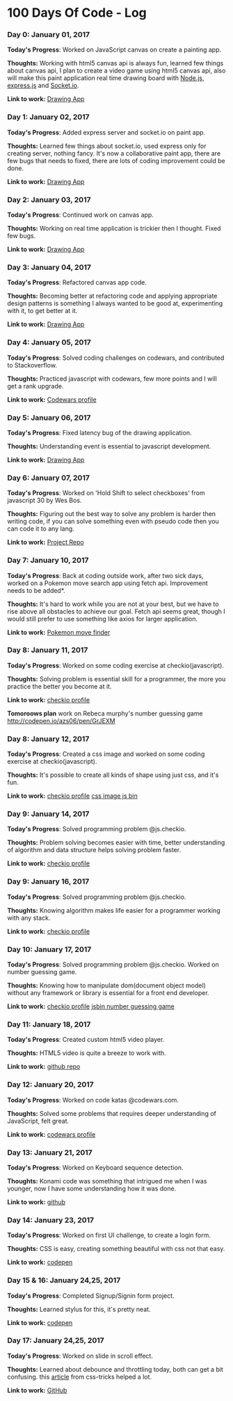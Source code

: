 # 100 Days Of Code - Log

### Day 0: January 01, 2017


**Today's Progress**: Worked on JavaScript canvas on create a painting app.

**Thoughts:** Working with html5 canvas api is always fun, learned few things about canvas api, I plan to create a video game using html5 canvas api, also will make this paint application real time drawing board with [Node.js](http://nodejs.org), [express.js](http://expressjs.com) and [Socket.io](http://socket.io).

**Link to work:** [Drawing App](https://github.com/azs06/JavaScript30)

### Day 1: January 02, 2017


**Today's Progress**: Added express server and socket.io on paint app.

**Thoughts:** Learned few things about socket.io, used express only for creating server, nothing fancy. It's now a collaborative paint app, there are few bugs that needs to fixed, there are lots of coding improvement could be done.

**Link to work:** [Drawing App](https://github.com/azs06/JavaScript30)

### Day 2: January 03, 2017


**Today's Progress**: Continued work on canvas app.

**Thoughts:** Working on real time application is trickier then I thought. Fixed few bugs.

**Link to work:** [Drawing App](https://github.com/azs06/JavaScript30)

### Day 3: January 04, 2017


**Today's Progress**: Refactored canvas app code.

**Thoughts:** Becoming better at refactoring code and applying appropriate design patterns is something I always wanted to be good at, experimenting with it, to get better at it.

**Link to work:** [Drawing App](https://github.com/azs06/JavaScript30)

### Day 4: January 05, 2017


**Today's Progress**: Solved coding challenges on codewars, and contributed to Stackoverflow.

**Thoughts:** Practiced javascript with codewars, few more points and I will get a rank upgrade.

**Link to work:** [Codewars profile](https://www.codewars.com/users/azs06)

### Day 5: January 06, 2017


**Today's Progress**: Fixed latency bug of the drawing application.

**Thoughts:** Understanding event is essential to javascript development.

**Link to work:** [Drawing App](https://github.com/azs06/JavaScript30/tree/master/08%20-%20Fun%20with%20HTML5%20Canavs)

### Day 6: January 07, 2017


**Today's Progress**: Worked on 'Hold Shift to select checkboxes' from javascript 30 by Wes Bos.

**Thoughts:** Figuring out the best way to solve any problem is harder then writing code, if you can solve something even with pseudo code then you can code it to any lang.

**Link to work:** [Project Repo](https://github.com/azs06/JavaScript30/tree/master/10%20-%20Hold%20Shift%20and%20Check%20Checkboxes)

### Day 7: January 10, 2017


**Today's Progress**: Back at coding outside work, after two sick days, worked on a Pokemon move search app using fetch api. Improvement needs to be added*.

**Thoughts:** It's hard to work while you are not at your best, but we have to rise above all obstacles to achieve our goal. Fetch api seems great, though I would still prefer to use something like axios for larger application.

**Link to work:** [Pokemon move finder](https://github.com/azs06/pokemon-move-finder)

### Day 8: January 11, 2017


**Today's Progress**: Worked on some coding exercise at checkio(javascript).

**Thoughts:** Solving problem is essential skill for a programmer, the more you practice the better you become at it.

**Link to work:** [checkio profile](https://js.checkio.org/user/azs06/)

**Tomoroows plan** work on Rebeca murphy's number guessing game
http://codepen.io/azs06/pen/GrJEXM

### Day 8: January 12, 2017


**Today's Progress**: Created a css image and worked on some coding exercise at checkio(javascript).

**Thoughts:** It's possible to create all kinds of shape using just css, and it's fun.

**Link to work:** [checkio profile](https://js.checkio.org/user/azs06/)
[css image js bin](https://jsbin.com/nusabot/3)

### Day 9: January 14, 2017


**Today's Progress**: Solved programming problem @js.checkio.

**Thoughts:** Problem solving becomes easier with time, better understanding of algorithm and data structure helps solving problem faster.

**Link to work:** [checkio profile](https://js.checkio.org/user/azs06/)

### Day 9: January 16, 2017


**Today's Progress**: Solved programming problem @js.checkio.

**Thoughts:** Knowing algorithm makes life easier for a programmer working with any stack.

**Link to work:** [checkio profile](https://js.checkio.org/user/azs06/)

### Day 10: January 17, 2017


**Today's Progress**: Solved programming problem @js.checkio. Worked on number guessing game.

**Thoughts:** Knowing how to manipulate dom(document object model) without any framework or library is essential for a front end developer.

**Link to work:** [checkio profile](https://js.checkio.org/user/azs06/) [jsbin number guessing game](https://jsbin.com/kutegir/edit?html,js,output)

### Day 11: January 18, 2017


**Today's Progress**: Created custom html5 video player.

**Thoughts:** HTML5 video is quite a breeze to work with.

**Link to work:** [github repo](https://github.com/azs06/JavaScript30/tree/master/11%20-%20Custom%20Video%20Player)

### Day 12: January 20, 2017


**Today's Progress**: Worked on code katas @codewars.com.

**Thoughts:** Solved some problems that requires deeper understanding of JavaScript, felt great.

**Link to work:** [codewars profile](https://www.codewars.com/users/azs06)

### Day 13: January 21, 2017


**Today's Progress**: Worked on Keyboard sequence detection.

**Thoughts:** Konami code was something that intrigued me when I was younger, now I have some understanding how it was done.

**Link to work:** [github](https://github.com/azs06/JavaScript30)

### Day 14: January 23, 2017


**Today's Progress**: Worked on first UI challenge, to create a login form.

**Thoughts:** CSS is easy, creating something beautiful with css not that easy.

**Link to work:** [codepen](http://codepen.io/azs06/pen/ygoGMZ)

### Day 15 & 16: January 24,25, 2017


**Today's Progress**: Completed Signup/Signin form project.

**Thoughts:** Learned stylus for this, it's pretty neat.

**Link to work:** [codepen](http://codepen.io/azs06/pen/ygoGMZ)

### Day 17: January 24,25, 2017


**Today's Progress**: Worked on slide in scroll effect.

**Thoughts:** Learned about debounce and throttling today, both can get a bit confusing. this [article](https://css-tricks.com/debouncing-throttling-explained-examples/) from css-tricks helped a lot.

**Link to work:** [GitHub](https://github.com/azs06/JavaScript30/)
